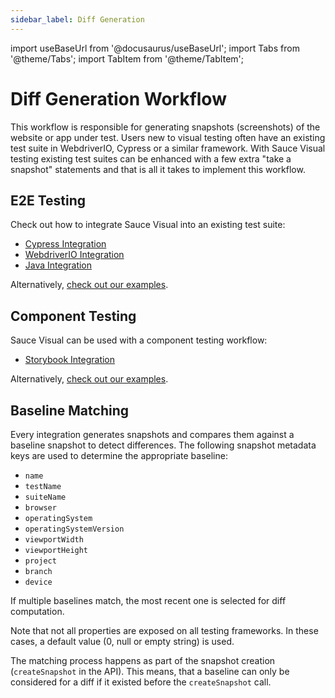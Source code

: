 ```yaml
---
sidebar_label: Diff Generation
---
```


import useBaseUrl from '@docusaurus/useBaseUrl';
import Tabs from '@theme/Tabs';
import TabItem from '@theme/TabItem';

# Diff Generation Workflow

This workflow is responsible for generating snapshots (screenshots) of the website or app under test.
Users new to visual testing often have an existing test suite in WebdriverIO, Cypress or a similar framework.
With Sauce Visual testing existing test suites can be enhanced with a few extra "take a snapshot" statements and that is all it takes to implement this workflow.


## E2E Testing

Check out how to integrate Sauce Visual into an existing test suite:
- [Cypress Integration](../integrations/cypress.md)
- [WebdriverIO Integration](../integrations/webdriverio.md)
- [Java Integration](../integrations/java.md)

Alternatively, [check out our examples](../../visual-testing.md#examples).


## Component Testing

Sauce Visual can be used with a component testing workflow:
- [Storybook  Integration](../integrations/storybook.md)

Alternatively, [check out our examples](../../visual-testing.md#examples).


## Baseline Matching

Every integration generates snapshots and compares them against a baseline snapshot to detect differences.
The following snapshot metadata keys are used to determine the appropriate baseline:

- `name`
- `testName`
- `suiteName`
- `browser`
- `operatingSystem`
- `operatingSystemVersion`
- `viewportWidth`
- `viewportHeight`
- `project`
- `branch`
- `device`

If multiple baselines match, the most recent one is selected for diff computation.

Note that not all properties are exposed on all testing frameworks.
In these cases, a default value (0, null or empty string) is used.

The matching process happens as part of the snapshot creation (`createSnapshot` in the API).
This means, that a baseline can only be considered for a diff if it existed before the `createSnapshot` call.


